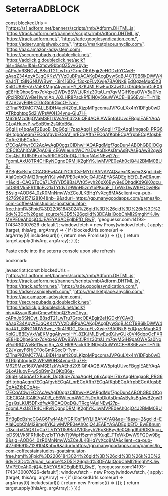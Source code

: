 # SeterraADBLOCK


const blockedUrls = ['https://s1.adform.net/banners/scripts/rmb/Adform.DHTML.js', 'https://track.adform.net/banners/scripts/rmb/Adform.DHTML.js', 'https://track.adform.net/', 'https://ade.googlesyndication.com/', 'https://adserv.snigelweb.com/', 'https://marketplace.anyclip.com/', 'https://aax.amazon-adsystem.com/', 'https://securepubads.g.doubleclick.net/', 'https://adclick.g.doubleclick.net/aclk?nis=4&sa=l&ai=Cmcw9bbqQZ5vvGbya-cAPnJq6SNCyt_B8sdT21LwTru7GrpcOEAEgjr2eHGDxhYCAvB-gAaqZ34ApyAEJqQKKzVYVzDuBPuACAKgDAcgDywSqBJ4CT9B6lkDiWW4VaJ4T_tSINGNUWBwn_-3ir416DG_f3okpFLvXwje7BA0Nk8jEdQgzeMuq5X3KplGU8BEyVxVaEKMggAkyvrxiHY_8ZKJMLElwEudXJwGUk0V46dqpOcFXRgE8HbQhpeSmx7dVqxe2WDvBSWLfJRrlz30tsU_m7qvMGiH9paOWV5a0NoyPciRRQlWvBe11wmjAp_AXLHR8PackRfEIN0y5GuWYACEH8S6EvxHTHYllbS2JVzayF6HjOT0oGmRGxcO-Tvm-tZTnaPKDMC77ALLBiDH4aef420qLKjzpMPgcomaJVPGuLXx4hYIDFgb0wDATRbghtpg5d2lWPsW0H34ynu-Gju7H-M629Mzc16jOVaMSE1zkVsAEhd2X6IQF4AQBiAW5pfqUUvoFBgglEAEYAqAGLoAHuovP-wSoB9m2sQKoB6a-G6gHjs4bqAeT2BuoB_DgG6gH7paxAqgH_p6xAqgHr76xAqgHmgaoB_PRG6gHltgbqAeqm7ECqAfgvbECqAf_nrECqAffn7ECqAfKqbECqAfrpbECqAfqsbECqAeZtbECqAe-t7ECqAf4wrEC2AcAwAgD0ggzCIDhwHAQARgdMgf7goDun4ABOhGB0IOCgICECICAhICAlK7gA0i9_cE6WIeun4WCiYsDgAoDkAsDmAsByAsBgAwB2gwRCgsQsLKUl5DFxdfwARICAQOqDQJTRcgNAeINEwj27p-FgomLAxU8TR4CHRyNDgnqDRMIjK2ghYKJiwMVPE0eAh0cjQ4J2BMM0BUB-BYBgBcBshcCGAG6FwI4AbIYCRICsFMYLiIBANAYAQ&ae=1&ase=2&gclid=EAIaIQobChMI29mghYKJiwMVPE0eAh0cjQ4JEAEYASADEgIbEfD_BwE&num=1&cid=CAQSTgCa7L7dYYD58BaUVt05vyh26pX6Byy9e0QhgdKd9GK0gcu_loDS9LVk5FR1tIIoEvz1xTYtdvTj9WpH5zmYbPKuqE_TTeWkDwW9FQDw9BgB&sig=AOD64_0zR0MnNmvWoZCeJLKBHqYvXcg8MA&client=ca-pub-4276969157128104&nb=9&adurl=https://gp.manygoodapps.com/games/lp_com-coffeestainstudios-goatsimulator-free.html%3Fpid%3D22061843024%26gid%3D%26cid%3D%26k%3D%26dv%3Dc%26gad_source%3D5%26gclid%3DEAIaIQobChMI29mghYKJiwMVPE0eAh0cjQ4JEAEYASADEgIbEfD_BwE', 'geoguessr.com:14193-1743430007626-default'];
window.fetch = new Proxy(window.fetch, {
    apply: (target, thisArg, argArray) => {
        if (blockedUrls.some(url => argArray[0].includes(url))) {
            return new Promise(() => {});
        }
        return target.apply(thisArg, argArray);
    }
});


Paste code into the seterra console upon site refresh


bookmark:

javascript:(const blockedUrls = ['https://s1.adform.net/banners/scripts/rmb/Adform.DHTML.js', 'https://track.adform.net/banners/scripts/rmb/Adform.DHTML.js', 'https://track.adform.net/', 'https://ade.googlesyndication.com/', 'https://adserv.snigelweb.com/', 'https://marketplace.anyclip.com/', 'https://aax.amazon-adsystem.com/', 'https://securepubads.g.doubleclick.net/', 'https://adclick.g.doubleclick.net/aclk?nis=4&sa=l&ai=Cmcw9bbqQZ5vvGbya-cAPnJq6SNCyt_B8sdT21LwTru7GrpcOEAEgjr2eHGDxhYCAvB-gAaqZ34ApyAEJqQKKzVYVzDuBPuACAKgDAcgDywSqBJ4CT9B6lkDiWW4VaJ4T_tSINGNUWBwn_-3ir416DG_f3okpFLvXwje7BA0Nk8jEdQgzeMuq5X3KplGU8BEyVxVaEKMggAkyvrxiHY_8ZKJMLElwEudXJwGUk0V46dqpOcFXRgE8HbQhpeSmx7dVqxe2WDvBSWLfJRrlz30tsU_m7qvMGiH9paOWV5a0NoyPciRRQlWvBe11wmjAp_AXLHR8PackRfEIN0y5GuWYACEH8S6EvxHTHYllbS2JVzayF6HjOT0oGmRGxcO-Tvm-tZTnaPKDMC77ALLBiDH4aef420qLKjzpMPgcomaJVPGuLXx4hYIDFgb0wDATRbghtpg5d2lWPsW0H34ynu-Gju7H-M629Mzc16jOVaMSE1zkVsAEhd2X6IQF4AQBiAW5pfqUUvoFBgglEAEYAqAGLoAHuovP-wSoB9m2sQKoB6a-G6gHjs4bqAeT2BuoB_DgG6gH7paxAqgH_p6xAqgHr76xAqgHmgaoB_PRG6gHltgbqAeqm7ECqAfgvbECqAf_nrECqAffn7ECqAfKqbECqAfrpbECqAfqsbECqAeZtbECqAe-t7ECqAf4wrEC2AcAwAgD0ggzCIDhwHAQARgdMgf7goDun4ABOhGB0IOCgICECICAhICAlK7gA0i9_cE6WIeun4WCiYsDgAoDkAsDmAsByAsBgAwB2gwRCgsQsLKUl5DFxdfwARICAQOqDQJTRcgNAeINEwj27p-FgomLAxU8TR4CHRyNDgnqDRMIjK2ghYKJiwMVPE0eAh0cjQ4J2BMM0BUB-BYBgBcBshcCGAG6FwI4AbIYCRICsFMYLiIBANAYAQ&ae=1&ase=2&gclid=EAIaIQobChMI29mghYKJiwMVPE0eAh0cjQ4JEAEYASADEgIbEfD_BwE&num=1&cid=CAQSTgCa7L7dYYD58BaUVt05vyh26pX6Byy9e0QhgdKd9GK0gcu_loDS9LVk5FR1tIIoEvz1xTYtdvTj9WpH5zmYbPKuqE_TTeWkDwW9FQDw9BgB&sig=AOD64_0zR0MnNmvWoZCeJLKBHqYvXcg8MA&client=ca-pub-4276969157128104&nb=9&adurl=https://gp.manygoodapps.com/games/lp_com-coffeestainstudios-goatsimulator-free.html%3Fpid%3D22061843024%26gid%3D%26cid%3D%26k%3D%26dv%3Dc%26gad_source%3D5%26gclid%3DEAIaIQobChMI29mghYKJiwMVPE0eAh0cjQ4JEAEYASADEgIbEfD_BwE', 'geoguessr.com:14193-1743430007626-default']; window.fetch = new Proxy(window.fetch, { apply: (target, thisArg, argArray) => { if (blockedUrls.some(url => argArray[0].includes(url))) { return new Promise(() => {}); } return target.apply(thisArg, argArray); } });)
